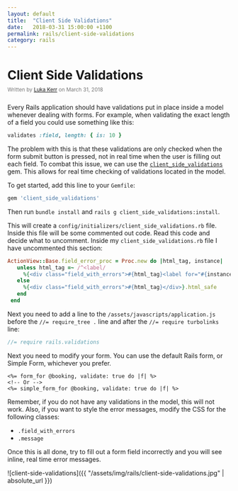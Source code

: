 ```yaml
---
layout: default
title:  "Client Side Validations"
date:   2018-03-31 15:00:00 +1100
permalink: rails/client-side-validations
category: rails
---
```


# Client Side Validations

<small style="color: #777; top: -10px; position: relative">
  Written by <a href="https://github.com/lukakerr">Luka Kerr</a> on March 31, 2018
</small>

Every Rails application should have validations put in place inside a model whenever dealing with forms. For example, when validating the exact length of a field you could use something like this:

```ruby
validates :field, length: { is: 10 }
```

The problem with this is that these validations are only checked when the form submit button is pressed, not in real time when the user is filling out each field. To combat this issue, we can use the [`client_side_validations`](https://github.com/DavyJonesLocker/client_side_validations) gem. This allows for real time checking of validations located in the model.

To get started, add this line to your `Gemfile`:

```ruby
gem 'client_side_validations'
```

Then run `bundle install` and `rails g client_side_validations:install`.

This will create a `config/initializers/client_side_validations.rb` file. Inside this file will be some commented out code. Read this code and decide what to uncomment. Inside my `client_side_validations.rb` file I have uncommented this section:

```ruby
ActionView::Base.field_error_proc = Proc.new do |html_tag, instance|
   unless html_tag =~ /^<label/
     %{<div class="field_with_errors">#{html_tag}<label for="#{instance.send(:tag_id)}" class="message">#{instance.error_message.first}</label></div>}.html_safe
   else
     %{<div class="field_with_errors">#{html_tag}</div>}.html_safe
   end
 end
```

Next you need to add a line to the `/assets/javascripts/application.js` before the `//= require_tree .` line and after the `//= require turbolinks` line:

```javascript
//= require rails.validations
```

Next you need to modify your form. You can use the default Rails form, or Simple Form, whichever you prefer.

```erb
<%= form_for @booking, validate: true do |f| %>
<!-- Or -->
<%= simple_form_for @booking, validate: true do |f| %>
```

Remember, if you do not have any validations in the model, this will not work. Also, if you want to style the error messages, modify the CSS for the following classes:

* `.field_with_errors`
* `.message`

Once this is all done, try to fill out a form field incorrectly and you will see inline, real time error messages.

![client-side-validations]({{ "/assets/img/rails/client-side-validations.jpg" | absolute_url }})